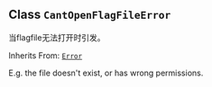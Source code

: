 

## Class  `CantOpenFlagFileError` 
当flagfile无法打开时引发。

Inherits From: [ `Error` ](https://tensorflow.google.cn/api_docs/python/tf/compat/v1/flags/Error)

E.g. the file doesn't exist, or has wrong permissions.

